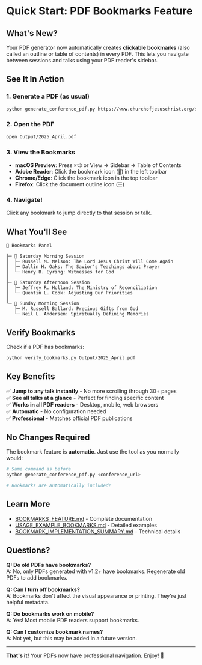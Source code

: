 # Quick Start: PDF Bookmarks Feature

## What's New?

Your PDF generator now automatically creates **clickable bookmarks** (also called an outline or table of contents) in every PDF. This lets you navigate between sessions and talks using your PDF reader's sidebar.

## See It In Action

### 1. Generate a PDF (as usual)
```bash
python generate_conference_pdf.py https://www.churchofjesuschrist.org/study/general-conference/2025/04?lang=eng
```

### 2. Open the PDF
```bash
open Output/2025_April.pdf
```

### 3. View the Bookmarks
- **macOS Preview**: Press `⌘⌥3` or View → Sidebar → Table of Contents
- **Adobe Reader**: Click the bookmark icon (📑) in the left toolbar
- **Chrome/Edge**: Click the bookmark icon in the top toolbar
- **Firefox**: Click the document outline icon (☰)

### 4. Navigate!
Click any bookmark to jump directly to that session or talk.

## What You'll See

```
📖 Bookmarks Panel

├─ 📑 Saturday Morning Session
│  ├─ Russell M. Nelson: The Lord Jesus Christ Will Come Again
│  ├─ Dallin H. Oaks: The Savior's Teachings about Prayer
│  └─ Henry B. Eyring: Witnesses for God
│
├─ 📑 Saturday Afternoon Session
│  ├─ Jeffrey R. Holland: The Ministry of Reconciliation
│  └─ Quentin L. Cook: Adjusting Our Priorities
│
└─ 📑 Sunday Morning Session
   ├─ M. Russell Ballard: Precious Gifts from God
   └─ Neil L. Andersen: Spiritually Defining Memories
```

## Verify Bookmarks

Check if a PDF has bookmarks:
```bash
python verify_bookmarks.py Output/2025_April.pdf
```

## Key Benefits

✅ **Jump to any talk instantly** - No more scrolling through 30+ pages  
✅ **See all talks at a glance** - Perfect for finding specific content  
✅ **Works in all PDF readers** - Desktop, mobile, web browsers  
✅ **Automatic** - No configuration needed  
✅ **Professional** - Matches official PDF publications  

## No Changes Required

The bookmark feature is **automatic**. Just use the tool as you normally would:

```bash
# Same command as before
python generate_conference_pdf.py <conference_url>

# Bookmarks are automatically included!
```

## Learn More

- [BOOKMARKS_FEATURE.md](BOOKMARKS_FEATURE.md) - Complete documentation
- [USAGE_EXAMPLE_BOOKMARKS.md](USAGE_EXAMPLE_BOOKMARKS.md) - Detailed examples
- [BOOKMARK_IMPLEMENTATION_SUMMARY.md](BOOKMARK_IMPLEMENTATION_SUMMARY.md) - Technical details

## Questions?

**Q: Do old PDFs have bookmarks?**  
A: No, only PDFs generated with v1.2+ have bookmarks. Regenerate old PDFs to add bookmarks.

**Q: Can I turn off bookmarks?**  
A: Bookmarks don't affect the visual appearance or printing. They're just helpful metadata.

**Q: Do bookmarks work on mobile?**  
A: Yes! Most mobile PDF readers support bookmarks.

**Q: Can I customize bookmark names?**  
A: Not yet, but this may be added in a future version.

---

**That's it!** Your PDFs now have professional navigation. Enjoy! 🎉

